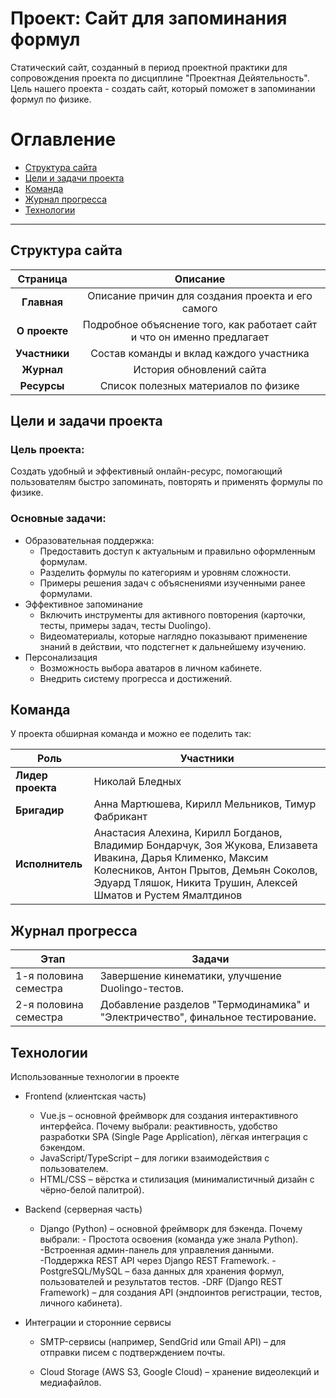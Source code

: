 # Проект: Сайт для запоминания формул

Статический сайт, созданный в период проектной практики для сопровождения проекта по дисциплине "Проектная Дейятельность".
Цель нашего проекта - создать сайт, который поможет в запоминании формул по физике.

# Оглавление

- [Структура сайта](#структура-сайта)
- [Цели и задачи проекта](#Цели-и-задачи-проекта)
- [Команда](#Команда)
- [Журнал прогресса](#Журнал-прогресса)
- [Технологии](#Технологии)

---

## Структура сайта

|   Страница    |                                Описание                                 |
| :-----------: | :---------------------------------------------------------------------: |
|  **Главная**  |            Описание причин для создания проекта и его самого            |
| **О проекте** | Подробное объяснение того, как работает сайт и что он именно предлагает |
| **Участники** |                Состав команды и вклад каждого участника                 |
|  **Журнал**   |                        История обновлений сайта                         |
|  **Ресурсы**  |                  Список полезных материалов по физике                   |

## Цели и задачи проекта

### Цель проекта:

Создать удобный и эффективный онлайн-ресурс, помогающий пользователям быстро запоминать, повторять и применять формулы по физике.

### Основные задачи:

- Образовательная поддержка:
  - Предоставить доступ к актуальным и правильно оформленным формулам.
  - Разделить формулы по категориям и уровням сложности.
  - Примеры решения задач с объяснениями изученными ранее формулами.
- Эффективное запоминание
  - Включить инструменты для активного повторения (карточки, тесты, примеры задач, тесты Duolingo).
  - Видеоматериалы, которые наглядно показывают применение знаний в действии, что подстегнет к дальнейшему изучению.
- Персонализация
  - Возможность выбора аватаров в личном кабинете.
  - Внедрить систему прогресса и достижений.

## Команда

У проекта обширная команда и можно ее поделить так:

| Роль              | Участники                                                                                                                                                                                                                |
| ----------------- | ------------------------------------------------------------------------------------------------------------------------------------------------------------------------------------------------------------------------ |
| **Лидер проекта** | Николай Бледных                                                                                                                                                                                                          |
| **Бригадир**      | Анна Мартюшева, Кирилл Мельников, Тимур Фабрикант                                                                                                                                                                        |
| **Исполнитель**   | Анастасия Алехина, Кирилл Богданов, Владимир Бондарчук, Зоя Жукова, Елизавета Ивакина, Дарья Клименко, Максим Колесников, Антон Прытов, Демьян Соколов, Эдуард Тляшок, Никита Трушин, Алексей Шматов и Рустем Ямалтдинов |

## Журнал прогресса

| Этап                  | Задачи                                                                         |
| --------------------- | ------------------------------------------------------------------------------ |
| 1-я половина семестра | Завершение кинематики, улучшение Duolingo-тестов.                              |
| 2-я половина семестра | Добавление разделов "Термодинамика" и "Электричество", финальное тестирование. |

## Технологии

Использованные технологии в проекте

- Frontend (клиентская часть)

  - Vue.js – основной фреймворк для создания интерактивного интерфейса.
    Почему выбрали: реактивность, удобство разработки SPA (Single Page Application), лёгкая интеграция с бэкендом.
  - JavaScript/TypeScript – для логики взаимодействия с пользователем.
  - HTML/CSS – вёрстка и стилизация (минималистичный дизайн с чёрно-белой палитрой).

- Backend (серверная часть)

  - Django (Python) – основной фреймворк для бэкенда.
    Почему выбрали: - Простота освоения (команда уже знала Python).
    -Встроенная админ-панель для управления данными.
    -Поддержка REST API через Django REST Framework.
    -PostgreSQL/MySQL – база данных для хранения формул, пользователей и результатов тестов.
    -DRF (Django REST Framework) – для создания API (эндпоинтов регистрации, тестов, личного кабинета).

- Интеграции и сторонние сервисы

  - SMTP-сервисы (например, SendGrid или Gmail API) – для отправки писем с подтверждением почты.

  - Cloud Storage (AWS S3, Google Cloud) – хранение видеолекций и медиафайлов.
